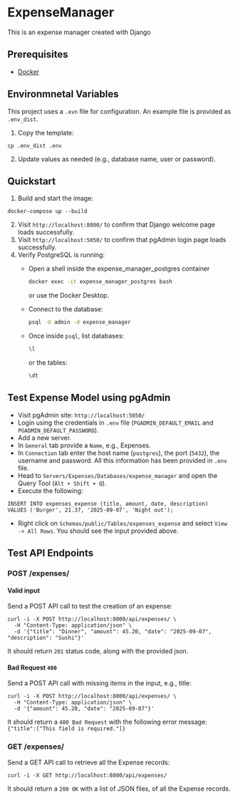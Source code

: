 # ExpenseManager

This is an expense manager created with Django

## Prerequisites

- [Docker](https://docs.docker.com/get-docker/)

## Environmnetal Variables

This project uses a `.evn` file for configuration.
An example file is provided as `.env_dist`.

1. Copy the template:

```
cp .env_dist .env
```

2. Update values as needed (e.g., database name, user or password).

## Quickstart

1. Build and start the image:

```
docker-compose up --build
```

2. Visit `http://localhost:8000/` to confirm that Django welcome page loads successfully.
3. Visit `http://localhost:5050/` to confirm that pgAdmin login page loads successfully.
3. Verify PostgreSQL is running:
    - Open a shell inside the expense_manager_postgres container
      ```bash
      docker exec -it expense_manager_postgres bash
      ```
      or use the Docker Desktop.

    - Connect to the database:
      ```bash
      psql -U admin -d expense_manager
      ```

    - Once inside `psql`, list databases:
      ```sql
      \l
      ```

      or the tables:
      ```sql
      \dt
      ```

## Test Expense Model using pgAdmin

- Visit pgAdmin site: `http://localhost:5050/`
- Login using the credentials in `.env` file (`PGADMIN_DEFAULT_EMAIL` and `PGADMIN_DEFAULT_PASSWORD`).
- Add a new server.
- In `General` tab provide a `Name`, e.g., Expenses.
- In `Connection` tab enter the host name (`postgres`), the port (`5432`), the username and password. All this
  information has been provided in `.env` file.
- Head to `Servers/Expenses/Databases/expense_manager` and open the Query Tool (`Alt + Shift + Q`).
- Execute the following:

```
INSERT INTO expenses_expense (title, amount, date, description)
VALUES ('Burger', 21.37, '2025-09-07', 'Night out');
```

- Right click on `Schemas/public/Tables/expenses_expense` and select `View -> All Rows`. You should see the input
  provided above.

## Test API Endpoints

### POST /expenses/

#### Valid input

Send a POST API call to test the creation of an expense:

```
curl -i -X POST http://localhost:8000/api/expenses/ \
  -H "Content-Type: application/json" \
  -d '{"title": "Dinner", "amount": 45.20, "date": "2025-09-07", "description": "Sushi"}'
```

It should return `201` status code, along with the provided json.

#### Bad Request `400`

Send a POST API call with missing items in the input, e.g., title:

```
curl -i -X POST http://localhost:8000/api/expenses/ \
  -H "Content-Type: application/json" \
  -d '{"amount": 45.20, "date": "2025-09-07"}'
```

It should return a `400 Bad Request` with the following error message: `{"title":["This field is required."]}`

### GET /expenses/

Send a GET API call to retrieve all the Expense records:

```
curl -i -X GET http://localhost:8000/api/expenses/
```

It should return a `200 OK` with a list of JSON files, of all the Expense records.
